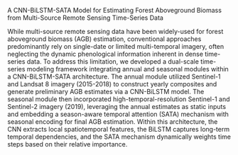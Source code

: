 A CNN-BiLSTM-SATA Model for Estimating Forest Aboveground Biomass from Multi-Source Remote Sensing Time-Series Data

While multi-source remote sensing data have been widely-used for forest aboveground biomass (AGB) estimation, conventional approaches predominantly rely on single-date or limited multi-temporal imagery, often neglecting the dynamic phenological information inherent in dense time-series data. To address this limitation, we developed a dual-scale time-series modeling framework integrating annual and seasonal modules within a CNN-BiLSTM-SATA architecture. The annual module utilized Sentinel-1 and Landsat 8 imagery (2015-2018) to construct yearly composites and generate preliminary AGB estimates via a CNN-BiLSTM model. The seasonal module then incorporated high-temporal-resolution Sentinel-1 and Sentinel-2 imagery (2019), leveraging the annual estimates as static inputs and embedding a season-aware temporal attention (SATA) mechanism with seasonal encoding for final AGB estimation. Within this architecture, the CNN extracts local spatiotemporal features, the BiLSTM captures long-term temporal dependencies, and the SATA mechanism dynamically weights time steps based on their relative importance.
